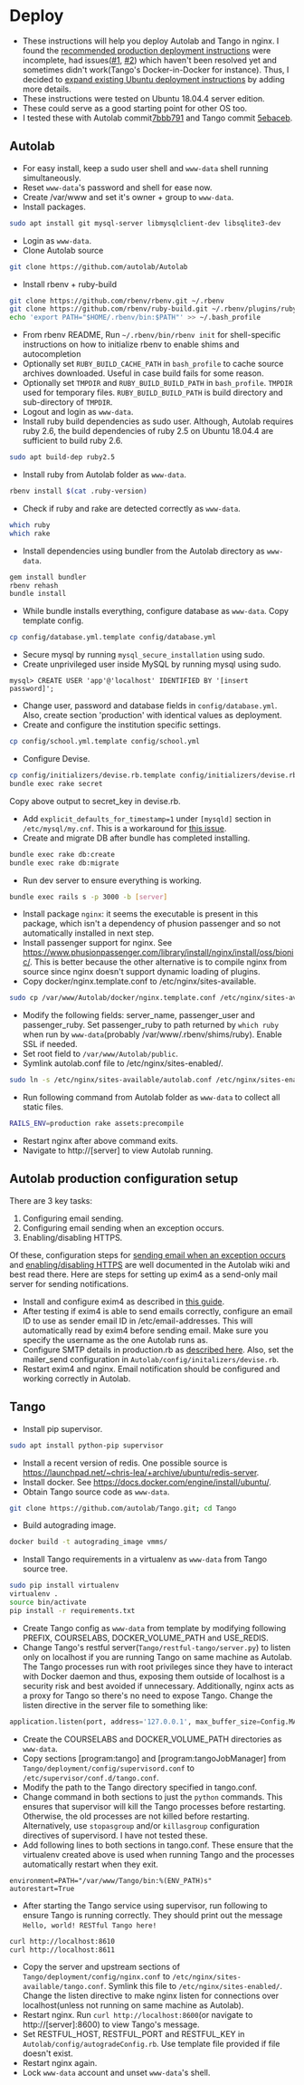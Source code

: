 # Deploy

- These instructions will help you deploy Autolab and Tango in nginx. I found the
  [recommended production deployment
  instructions](https://github.com/autolab/Autolab/wiki/Deploying-Autolab-with-Docker)
  were incomplete, had issues([#1](https://github.com/autolab/Autolab/issues/560),
  [#2](https://github.com/autolab/Autolab/issues/579)) which haven't been resolved
  yet and sometimes didn't work(Tango's Docker-in-Docker for instance). Thus, I
  decided to [expand existing Ubuntu deployment
  instructions](https://github.com/autolab/Autolab/wiki/Deploying-Autolab-on-Ubuntu)
  by adding more details.
- These instructions were tested on Ubuntu 18.04.4 server edition.
- These could serve as a good starting point for other OS too.
- I tested these with Autolab commit[7bbb791](https://github.com/autolab/Autolab/commit/7bbb791)
  and Tango commit [5ebaceb](https://github.com/autolab/Tango/commit/5ebaceb).

## Autolab

- For easy install, keep a sudo user shell and `www-data` shell running simultaneously.
- Reset `www-data`'s password and shell for ease now.
- Create /var/www and set it's owner + group to `www-data`.
- Install packages.
```bash
sudo apt install git mysql-server libmysqlclient-dev libsqlite3-dev
```
- Login as `www-data`.
- Clone Autolab source
```bash
git clone https://github.com/autolab/Autolab
```
- Install rbenv + ruby-build
```bash
git clone https://github.com/rbenv/rbenv.git ~/.rbenv
git clone https://github.com/rbenv/ruby-build.git ~/.rbenv/plugins/ruby-build
echo 'export PATH="$HOME/.rbenv/bin:$PATH"' >> ~/.bash_profile
```
- From rbenv README,
	Run `~/.rbenv/bin/rbenv init` for shell-specific instructions on how to
    initialize rbenv to enable shims and autocompletion
- Optionally set `RUBY_BUILD_CACHE_PATH` in `bash_profile` to cache source archives
  downloaded. Useful in case build fails for some reason.
- Optionally set `TMPDIR` and `RUBY_BUILD_BUILD_PATH` in `bash_profile`. `TMPDIR` used
  for temporary files. `RUBY_BUILD_BUILD_PATH` is build directory and sub-directory of
  `TMPDIR`.
- Logout and login as `www-data`.
- Install ruby build dependencies as sudo user. Although, Autolab requires ruby 2.6, the build
  dependencies of ruby 2.5 on Ubuntu 18.04.4 are sufficient to build ruby 2.6.
```bash
sudo apt build-dep ruby2.5
```
- Install ruby from Autolab folder as `www-data`.
```bash
rbenv install $(cat .ruby-version)
```
- Check if ruby and rake are detected correctly as `www-data`.
```bash
which ruby
which rake
```
- Install dependencies using bundler from the Autolab directory as `www-data`.
```bash
gem install bundler
rbenv rehash
bundle install
```
- While bundle installs everything, configure database as `www-data`. Copy template
  config.
```bash
cp config/database.yml.template config/database.yml
```
- Secure mysql by running `mysql_secure_installation` using sudo.
- Create unprivileged user inside MySQL by running mysql using sudo.
```mysql
mysql> CREATE USER 'app'@'localhost' IDENTIFIED BY '[insert password]';
```
- Change user, password and database fields in `config/database.yml`. Also, create
  section 'production' with identical values as deployment.
- Create and configure the institution specific settings.
```bash
cp config/school.yml.template config/school.yml
```
- Configure Devise.
```bash
cp config/initializers/devise.rb.template config/initializers/devise.rb
bundle exec rake secret
```
  Copy above output to secret_key in devise.rb.
- Add `explicit_defaults_for_timestamp=1` under `[mysqld]` section in `/etc/mysql/my.cnf`. This is a
  workaround for [this issue](https://github.com/autolab/Autolab/issues/1151).
- Create and migrate DB after bundle has completed installing.
```bash
bundle exec rake db:create
bundle exec rake db:migrate
```
- Run dev server to ensure everything is working.
```bash
bundle exec rails s -p 3000 -b [server]
```
- Install package `nginx`: it seems the executable is present in this package, which isn't a
  dependency of phusion passenger and so not automatically installed in next step.
- Install passenger support for nginx. See
  https://www.phusionpassenger.com/library/install/nginx/install/oss/bionic/. This
  is better because the other alternative is to compile nginx from source since nginx
  doesn't support dynamic loading of plugins.
- Copy docker/nginx.template.conf to /etc/nginx/sites-available.
```bash
sudo cp /var/www/Autolab/docker/nginx.template.conf /etc/nginx/sites-available/autolab.conf
```
- Modify the following fields: server_name, passenger_user and passenger_ruby. Set
  passenger_ruby to path returned by `which ruby` when run by `www-data`(probably
  /var/www/.rbenv/shims/ruby). Enable SSL if needed.
- Set root field to `/var/www/Autolab/public`.
- Symlink autolab.conf file to /etc/nginx/sites-enabled/.
```bash
sudo ln -s /etc/nginx/sites-available/autolab.conf /etc/nginx/sites-enabled/autolab.conf
```
- Run following command from Autolab folder as `www-data` to collect all static files.
```bash
RAILS_ENV=production rake assets:precompile
```
- Restart nginx after above command exits.
- Navigate to http://[server] to view Autolab running.

## Autolab production configuration setup

There are 3 key tasks:

1. Configuring email sending.
2. Configuring email sending when an exception occurs.
3. Enabling/disabling HTTPS.

Of these, configuration steps for [sending email when an exception
occurs](https://github.com/autolab/Autolab/wiki/Deploying-Autolab-with-Docker#72-configure-exception-notifications)
and [enabling/disabling HTTPS](https://github.com/autolab/Autolab/wiki/Deploying-Autolab-with-Docker#8-https)
are well documented in the Autolab wiki and best read there. Here are steps for
setting up exim4 as a send-only mail server for sending notifications.

- Install and configure exim4 as described in [this
  guide](https://www.linode.com/docs/email/exim/deploy-exim-as-a-send-only-mail-server-on-ubuntu-12-04).
- After testing if exim4 is able to send emails correctly, configure an email ID to
  use as sender email ID in /etc/email-addresses. This will automatically read by
  exim4 before sending email. Make sure you specify the username as the one Autolab
  runs as.
- Configure SMTP details in production.rb as [described
  here](https://github.com/autolab/Autolab/wiki/Deploying-Autolab-with-Docker#71-configure-email-with-mandrill).
  Also, set the mailer_send configuration in `Autolab/config/initalizers/devise.rb`.
- Restart exim4 and nginx. Email notification should be configured and working
  correctly in Autolab.

## Tango

- Install pip supervisor.
```bash
sudo apt install python-pip supervisor
```
- Install a recent version of redis. One possible source is
  https://launchpad.net/~chris-lea/+archive/ubuntu/redis-server.
- Install docker. See https://docs.docker.com/engine/install/ubuntu/.
- Obtain Tango source code as `www-data`.
```bash
git clone https://github.com/autolab/Tango.git; cd Tango
```
- Build autograding image.
```bash
docker build -t autograding_image vmms/
```
- Install Tango requirements in a virtualenv as `www-data` from Tango source tree.
```bash
sudo pip install virtualenv
virtualenv .
source bin/activate
pip install -r requirements.txt
```
- Create Tango config as `www-data` from template by modifying following PREFIX,
  COURSELABS, DOCKER_VOLUME_PATH and USE_REDIS.
- Change Tango's restful server(`Tango/restful-tango/server.py`) to listen only on
  localhost if you are running Tango on same machine as Autolab. The Tango processes
  run with root privileges since they have to interact with Docker daemon and thus,
  exposing them outside of localhost is a security risk and best avoided if
  unnecessary. Additionally, nginx acts as a proxy for Tango so there's no need to
  expose Tango. Change the listen directive in the server file to something like:
```python
application.listen(port, address='127.0.0.1', max_buffer_size=Config.MAX_INPUT_FILE_SIZE)
```
- Create the COURSELABS and DOCKER_VOLUME_PATH directories as `www-data`.
- Copy sections [program:tango] and [program:tangoJobManager] from
  `Tango/deployment/config/supervisord.conf` to `/etc/supervisor/conf.d/tango.conf`.
- Modify the path to the Tango directory specified in tango.conf.
- Change command in both sections to just the `python` commands. This ensures that
  supervisor will kill the Tango processes before restarting. Otherwise, the old
  processes are not killed before restarting. Alternatively, use `stopasgroup` and/or
  `killasgroup` configuration directives of supervisord. I have not tested these.
- Add following lines to both sections in tango.conf. These ensure that the virtualenv
  created above is used when running Tango and the processes automatically restart
  when they exit.
```
environment=PATH="/var/www/Tango/bin:%(ENV_PATH)s"
autorestart=True
```
- After starting the Tango service using supervisor, run following to ensure Tango is running
  correctly. They should print out the message `Hello, world! RESTful Tango here!`
```bash
curl http://localhost:8610
curl http://localhost:8611
```
- Copy the server and upstream sections of `Tango/deployment/config/nginx.conf` to
  `/etc/nginx/sites-available/tango.conf`. Symlink this file to
  `/etc/nginx/sites-enabled/`. Change the listen directive to make nginx listen for
  connections over localhost(unless not running on same machine as Autolab).
- Restart nginx. Run `curl http://localhost:8600`(or navigate to http://[server]:8600) to view
  Tango's message.
- Set RESTFUL_HOST, RESTFUL_PORT and RESTFUL_KEY in
  `Autolab/config/autogradeConfig.rb`. Use template file provided if file doesn't
  exist.
- Restart nginx again.
- Lock `www-data` account and unset `www-data`'s shell.
